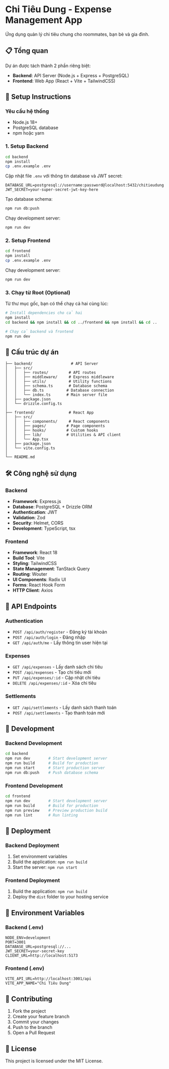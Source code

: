 # Chi Tiêu Dung - Expense Management App

Ứng dụng quản lý chi tiêu chung cho roommates, bạn bè và gia đình.

## 📋 Tổng quan

Dự án được tách thành 2 phần riêng biệt:
- **Backend**: API Server (Node.js + Express + PostgreSQL)
- **Frontend**: Web App (React + Vite + TailwindCSS)

## 🚀 Setup Instructions

### Yêu cầu hệ thống
- Node.js 18+ 
- PostgreSQL database
- npm hoặc yarn

### 1. Setup Backend

```bash
cd backend
npm install
cp .env.example .env
```

Cập nhật file `.env` với thông tin database và JWT secret:
```env
DATABASE_URL=postgresql://username:password@localhost:5432/chitieudung
JWT_SECRET=your-super-secret-jwt-key-here
```

Tạo database schema:
```bash
npm run db:push
```

Chạy development server:
```bash
npm run dev
```

### 2. Setup Frontend

```bash
cd frontend  
npm install
cp .env.example .env
```

Chạy development server:
```bash
npm run dev
```

### 3. Chạy từ Root (Optional)

Từ thư mục gốc, bạn có thể chạy cả hai cùng lúc:

```bash
# Install dependencies cho cả hai
npm install
cd backend && npm install && cd ../frontend && npm install && cd ..

# Chạy cả backend và frontend
npm run dev
```

## 📁 Cấu trúc dự án

```
├── backend/                 # API Server
│   ├── src/
│   │   ├── routes/         # API routes
│   │   ├── middleware/     # Express middleware
│   │   ├── utils/          # Utility functions
│   │   ├── schema.ts       # Database schema
│   │   ├── db.ts          # Database connection
│   │   └── index.ts       # Main server file
│   ├── package.json
│   └── drizzle.config.ts
│
├── frontend/               # React App
│   ├── src/
│   │   ├── components/     # React components
│   │   ├── pages/         # Page components
│   │   ├── hooks/         # Custom hooks
│   │   ├── lib/           # Utilities & API client
│   │   └── App.tsx
│   ├── package.json
│   └── vite.config.ts
│
└── README.md
```

## 🛠 Công nghệ sử dụng

### Backend
- **Framework**: Express.js
- **Database**: PostgreSQL + Drizzle ORM
- **Authentication**: JWT
- **Validation**: Zod
- **Security**: Helmet, CORS
- **Development**: TypeScript, tsx

### Frontend
- **Framework**: React 18
- **Build Tool**: Vite
- **Styling**: TailwindCSS
- **State Management**: TanStack Query
- **Routing**: Wouter
- **UI Components**: Radix UI
- **Forms**: React Hook Form
- **HTTP Client**: Axios

## 📡 API Endpoints

### Authentication
- `POST /api/auth/register` - Đăng ký tài khoản
- `POST /api/auth/login` - Đăng nhập
- `GET /api/auth/me` - Lấy thông tin user hiện tại

### Expenses
- `GET /api/expenses` - Lấy danh sách chi tiêu
- `POST /api/expenses` - Tạo chi tiêu mới
- `PUT /api/expenses/:id` - Cập nhật chi tiêu
- `DELETE /api/expenses/:id` - Xóa chi tiêu

### Settlements
- `GET /api/settlements` - Lấy danh sách thanh toán
- `POST /api/settlements` - Tạo thanh toán mới

## 🔧 Development

### Backend Development
```bash
cd backend
npm run dev        # Start development server
npm run build      # Build for production
npm run start      # Start production server
npm run db:push    # Push database schema
```

### Frontend Development
```bash
cd frontend
npm run dev        # Start development server
npm run build      # Build for production
npm run preview    # Preview production build
npm run lint       # Run linting
```

## 🚀 Deployment

### Backend Deployment
1. Set environment variables
2. Build the application: `npm run build`
3. Start the server: `npm run start`

### Frontend Deployment
1. Build the application: `npm run build`
2. Deploy the `dist` folder to your hosting service

## 📝 Environment Variables

### Backend (.env)
```
NODE_ENV=development
PORT=3001
DATABASE_URL=postgresql://...
JWT_SECRET=your-secret-key
CLIENT_URL=http://localhost:5173
```

### Frontend (.env)
```
VITE_API_URL=http://localhost:3001/api
VITE_APP_NAME="Chi Tiêu Dung"
```

## 🤝 Contributing

1. Fork the project
2. Create your feature branch
3. Commit your changes
4. Push to the branch
5. Open a Pull Request

## 📄 License

This project is licensed under the MIT License.
